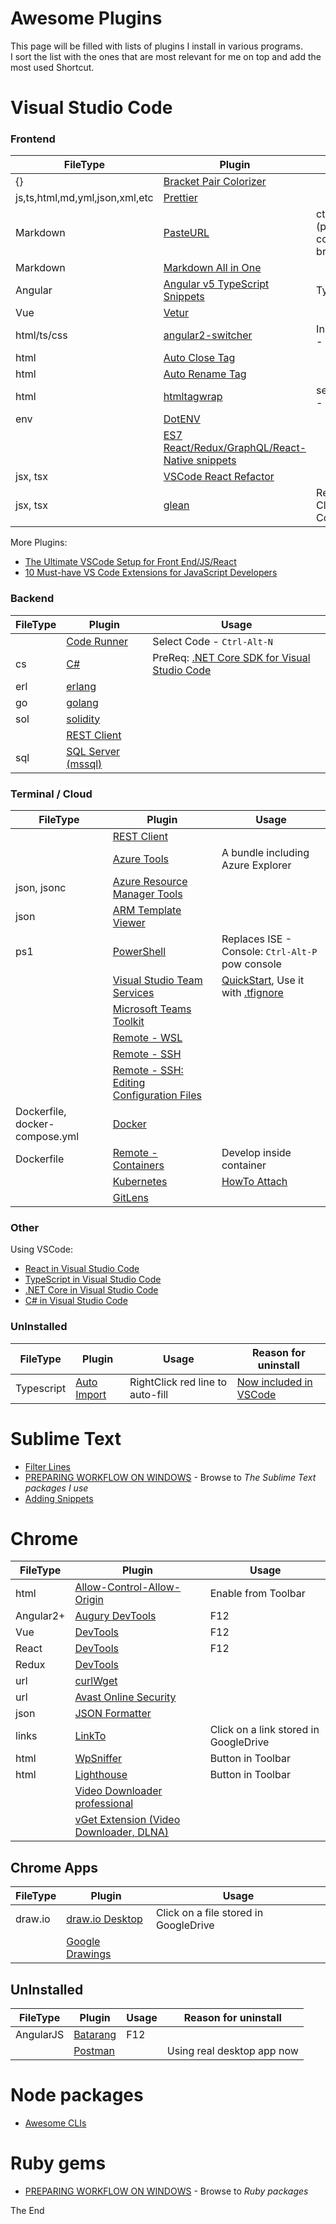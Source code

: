 # Awesome Plugins

This page will be filled with lists of plugins I install in various programs.  
I sort the list with the ones that are most relevant for me on top and add the most used Shortcut.  

# Visual Studio Code

### Frontend

|FileType|Plugin|Usage|
|---|---|---|
|{}|[Bracket Pair Colorizer](https://marketplace.visualstudio.com/items?itemName=CoenraadS.bracket-pair-colorizer)||
|js,ts,html,md,yml,json,xml,etc|[Prettier](https://marketplace.visualstudio.com/items?itemName=esbenp.prettier-vscode)||
|Markdown|[PasteURL](https://marketplace.visualstudio.com/items?itemName=kukushi.pasteurl)|ctrl+alt+p (paste after copy url in browser)|
|Markdown|[Markdown All in One](https://marketplace.visualstudio.com/items?itemName=yzhang.markdown-all-in-one)||
|Angular|[Angular v5 TypeScript Snippets](https://marketplace.visualstudio.com/items?itemName=johnpapa.Angular2)|Type `a-`|
|Vue|[Vetur](https://marketplace.visualstudio.com/items?itemName=octref.vetur)||
|html/ts/css|[angular2-switcher](https://marketplace.visualstudio.com/items?itemName=infinity1207.angular2-switcher)|In html: `F12` - goto def|
|html|[Auto Close Tag](https://marketplace.visualstudio.com/items?itemName=formulahendry.auto-close-tag)||
|html|[Auto Rename Tag](https://marketplace.visualstudio.com/items?itemName=formulahendry.auto-rename-tag)||
|html|[htmltagwrap](https://marketplace.visualstudio.com/items?itemName=bradgashler.htmltagwrap)|select html - `Alt-W`|
|env|[DotENV](https://marketplace.visualstudio.com/items?itemName=mikestead.dotenv)||
||[ES7 React/Redux/GraphQL/React-Native snippets](https://marketplace.visualstudio.com/items?itemName=dsznajder.es7-react-js-snippets)||
|jsx, tsx|[VSCode React Refactor](https://marketplace.visualstudio.com/items?itemName=planbcoding.vscode-react-refactor)||
|jsx, tsx|[glean](https://marketplace.visualstudio.com/items?itemName=wix.glean)|React Class <-> Component|

More Plugins:
* [The Ultimate VSCode Setup for Front End/JS/React](https://medium.com/productivity-freak/the-ultimate-vscode-setup-for-js-react-6a4f7bd51a2)
* [10 Must-have VS Code Extensions for JavaScript Developers](https://www.sitepoint.com/vs-code-extensions-javascript-developers)

### Backend

|FileType|Plugin|Usage|
|---|---|---|
||[Code Runner](https://marketplace.visualstudio.com/items?itemName=formulahendry.code-runner)|Select Code - `Ctrl-Alt-N`|
|cs|[C#](https://marketplace.visualstudio.com/items?itemName=ms-vscode.csharp)|PreReq: [.NET Core SDK for Visual Studio Code](https://dotnet.microsoft.com/download/dotnet-core/sdk-for-vs-code)|
|erl|[erlang](https://marketplace.visualstudio.com/items?itemName=pgourlain.erlang)||
|go|[golang](https://marketplace.visualstudio.com/items?itemName=golang.Go)||
|sol|[solidity](https://marketplace.visualstudio.com/items?itemName=JuanBlanco.solidity)||
||[REST Client](https://marketplace.visualstudio.com/items?itemName=humao.rest-client)||
|sql|[SQL Server (mssql)](https://marketplace.visualstudio.com/items?itemName=ms-mssql.mssql)||

### Terminal / Cloud

|FileType|Plugin|Usage|
|---|---|---|
||[REST Client](https://marketplace.visualstudio.com/items?itemName=humao.rest-client)||
||[Azure Tools](https://marketplace.visualstudio.com/items?itemName=ms-vscode.vscode-node-azure-pack)|A bundle including Azure Explorer|
|json, jsonc|[Azure Resource Manager Tools](https://marketplace.visualstudio.com/items?itemName=msazurermtools.azurerm-vscode-tools)||
|json|[ARM Template Viewer](https://marketplace.visualstudio.com/items?itemName=bencoleman.armview#review-details)||
|ps1|[PowerShell](https://marketplace.visualstudio.com/items?itemName=ms-vscode.PowerShell)|Replaces ISE - Console: `Ctrl-Alt-P` pow console|
||[Visual Studio Team Services](https://marketplace.visualstudio.com/items?itemName=ms-vsts.team)|[QuickStart](https://stackoverflow.com/a/48070466/750989), Use it with [.tfignore](https://docs.microsoft.com/en-us/previous-versions/visualstudio/visual-studio-2013/jj155786(v=vs.120)#tfignore-file-example)|
||[Microsoft Teams Toolkit](https://marketplace.visualstudio.com/items?itemName=TeamsDevApp.ms-teams-vscode-extension)||
||[Remote - WSL](https://marketplace.visualstudio.com/items?itemName=ms-vscode-remote.remote-wsl)||
||[Remote - SSH](https://marketplace.visualstudio.com/items?itemName=ms-vscode-remote.remote-ssh)||
||[Remote - SSH: Editing Configuration Files](https://marketplace.visualstudio.com/items?itemName=ms-vscode-remote.remote-ssh-edit)||
|Dockerfile, docker-compose.yml|[Docker](https://marketplace.visualstudio.com/items?itemName=ms-azuretools.vscode-docker)||
|Dockerfile|[Remote - Containers](https://marketplace.visualstudio.com/items?itemName=ms-vscode-remote.remote-containers)|Develop inside container|
||[Kubernetes](https://marketplace.visualstudio.com/items?itemName=ms-kubernetes-tools.vscode-kubernetes-tools)|[HowTo Attach](https://code.visualstudio.com/docs/remote/attach-container#_attach-to-a-container-in-a-kubernetes-cluster)|
||[GitLens](https://marketplace.visualstudio.com/items?itemName=eamodio.gitlens)||

### Other

Using VSCode:
* [React in Visual Studio Code](https://code.visualstudio.com/docs/nodejs/reactjs-tutorial)
* [TypeScript in Visual Studio Code](https://code.visualstudio.com/docs/languages/typescript)
* [.NET Core in Visual Studio Code](https://code.visualstudio.com/docs/languages/dotnet)
* [C# in Visual Studio Code](https://code.visualstudio.com/docs/languages/csharp)

### UnInstalled

|FileType|Plugin|Usage|Reason for uninstall|
|---|---|---|---|
|Typescript|[Auto Import](https://marketplace.visualstudio.com/items?itemName=steoates.autoimport)|RightClick red line to auto-fill|[Now included in VSCode](https://code.visualstudio.com/updates/v1_18#_auto-import-for-javascript-and-typescript)|

# Sublime Text

* [Filter Lines](https://packagecontrol.io/packages/Filter%20Lines)
* [PREPARING WORKFLOW ON WINDOWS](https://rasor.wordpress.com/2016/01/23/mean-stack-preparing-workflow-on-windows/) - Browse to *The Sublime Text packages I use*
* [Adding Snippets](https://rasor.wordpress.com/2016/02/07/cz8-sublimetext-add-snippets/)

# Chrome

|FileType|Plugin|Usage|
|---|---|---|
|html|[Allow-Control-Allow-Origin](https://chrome.google.com/webstore/detail/allow-control-allow-origi/nlfbmbojpeacfghkpbjhddihlkkiljbi)|Enable from Toolbar|
|Angular2+|[Augury DevTools](https://augury.angular.io/)|F12|
|Vue|[DevTools](https://chrome.google.com/webstore/detail/vuejs-devtools/nhdogjmejiglipccpnnnanhbledajbpd?hl=en)|F12|
|React|[DevTools](https://chrome.google.com/webstore/detail/react-developer-tools/fmkadmapgofadopljbjfkapdkoienihi)|F12|
|Redux|[DevTools](https://chrome.google.com/webstore/detail/redux-devtools/lmhkpmbekcpmknklioeibfkpmmfibljd)||
|url|[curlWget](https://chrome.google.com/webstore/detail/curlwget/jmocjfidanebdlinpbcdkcmgdifblncg/related)||
|url|[Avast Online Security](https://chrome.google.com/webstore/detail/avast-online-security/gomekmidlodglbbmalcneegieacbdmki?hl=en)||
|json|[JSON Formatter](https://chrome.google.com/webstore/detail/json-formatter/bcjindcccaagfpapjjmafapmmgkkhgoa)||
|links|[LinkTo](https://chrome.google.com/webstore/detail/linkto/goapcakmlfahhdehdkbejkcpoddbdikm)|Click on a link stored in GoogleDrive|
|html|[WpSniffer](https://chrome.google.com/webstore/detail/wpsniffer-wordpress-theme/kihhefcbenhkjgjhchanjfhhflaojldn)|Button in Toolbar|
|html|[Lighthouse](https://chrome.google.com/webstore/detail/lighthouse/blipmdconlkpinefehnmjammfjpmpbjk/related)|Button in Toolbar|
||[Video Downloader professional](https://chrome.google.com/webstore/detail/video-downloader-professi/elicpjhcidhpjomhibiffojpinpmmpil?hl=da)||
||[vGet Extension (Video Downloader, DLNA)](https://chrome.google.com/webstore/detail/vget-extension-video-down/hniladkejehjfchadikcbjmgjaogciic?hl=da)||

## Chrome Apps

|FileType|Plugin|Usage|
|---|---|---|
|draw.io|[draw.io Desktop](https://chrome.google.com/webstore/detail/drawio-desktop/pebppomjfocnoigkeepgbmcifnnlndla?hl=en-GB)|Click on a file stored in GoogleDrive|
||[Google Drawings](https://chrome.google.com/webstore/detail/google-drawings/mkaakpdehdafacodkgkpghoibnmamcme)||

## UnInstalled

|FileType|Plugin|Usage|Reason for uninstall|
|---|---|---|---|
|AngularJS|[Batarang](https://chrome.google.com/webstore/detail/angularjs-batarang/ighdmehidhipcmcojjgiloacoafjmpfk?hl=en)|F12||
||[Postman](https://chrome.google.com/webstore/detail/postman-interceptor/aicmkgpgakddgnaphhhpliifpcfhicfo)||Using real desktop app now|

# Node packages

* [Awesome CLIs](https://github.com/rasor/awesome-tables/blob/master/awesome-cli-js.md#javascript)

# Ruby gems

* [PREPARING WORKFLOW ON WINDOWS](https://rasor.wordpress.com/2016/01/23/mean-stack-preparing-workflow-on-windows/) - Browse to *Ruby packages*

The End
